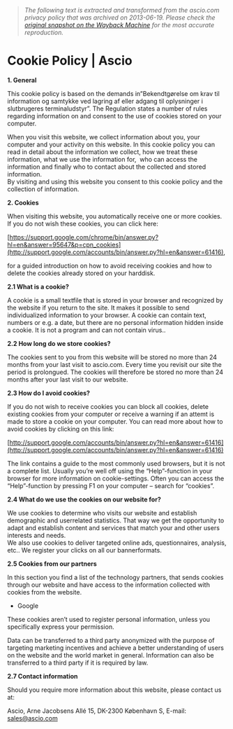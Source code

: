 > *The following text is extracted and transformed from the ascio.com privacy policy that was archived on 2013-06-19. Please check the [original snapshot on the Wayback Machine](https://web.archive.org/web/20130619032104id_/http%3A//www.ascio.com/cookie-policy) for the most accurate reproduction.*

# Cookie Policy | Ascio

**1\. General**

This cookie policy is based on the demands in”Bekendtgørelse om krav til information og samtykke ved lagring af eller adgang til oplysninger i slutbrugeres terminaludstyr”. The Regulation states a number of rules regarding information on and consent to the use of cookies stored on your computer.

When you visit this website, we collect information about you, your computer and your activity on this website. In this cookie policy you can read in detail about the information we collect, how we treat these information, what we use the information for,  who can access the information and finally who to contact about the collected and stored information.  
By visiting and using this website you consent to this cookie policy and the collection of information.

**2\. Cookies**

When visiting this website, you automatically receive one or more cookies. If you do not wish these cookies, you can click here:

[https://support.google.com/chrome/bin/answer.py?hl=en&answer=95647&p=cpn_cookies](http://support.google.com/accounts/bin/answer.py?hl=en&answer=61416),

for a guided introduction on how to avoid receiving cookies and how to delete the cookies already stored on your harddisk.

**2.1 What is a cookie?**

A cookie is a small textfile that is stored in your browser and recognized by the website if you return to the site. It makes it possible to send individualized information to your browser. A cookie can contain text, numbers or e.g. a date, but there are no personal information hidden inside a cookie. It is not a program and can not contain virus..

**2.2 How long do we store cookies?**

The cookies sent to you from this website will be stored no more than 24 months from your last visit to ascio.com. Every time you revisit our site the period is prolongued. The cookies will therefore be stored no more than 24 months after your last visit to our website.

**2.3 How do I avoid cookies?**

If you do not wish to receive cookies you can block all cookies, delete existing cookies from your computer or receive a warning if an attemt is made to store a cookie on your computer. You can read more about how to avoid cookies by clicking on this link:

[http://support.google.com/accounts/bin/answer.py?hl=en&answer=61416](http://support.google.com/accounts/bin/answer.py?hl=en&answer=61416)

The link contains a guide to the most commonly used browsers, but it is not a complete list. Usually you’re well off using the “Help”-function in your browser for more information on cookie-settings. Often you can access the “Help”-function by pressing F1 on your computer – search for “cookies”.

**2.4 What do we use the cookies on our website for?**

We use cookies to determine who visits our website and establish demographic and userrelated statistics. That way we get the opportunity to adapt and establish content and services that match your and other users interests and needs.  
We also use cookies to deliver targeted online ads, questionnaires, analysis, etc.. We register your clicks on all our bannerformats.

**2.5 Cookies from our partners**

In this section you find a list of the technology partners, that sends cookies through our website and have access to the information collected with cookies from the website.

  * Google



These cookies aren’t used to register personal information, unless you specifically express your permission.

Data can be transferred to a third party anonymized with the purpose of targeting marketing incentives and achieve a better understanding of users on the website and the world market in general. Information can also be transferred to a third party if it is required by law.

**2.7 Contact information**

Should you require more information about this website, please contact us at:

Ascio, Arne Jacobsens Allé 15, DK-2300 København S, E-mail: [sales@ascio.com](mailto:sales@ascio.com?subject=Cookie%20Policy)

